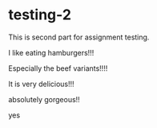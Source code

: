 # testing-2
This is second part for assignment testing.

I like eating hamburgers!!!

Especially the beef variants!!!!

It is very delicious!!!

absolutely gorgeous!!

yes

